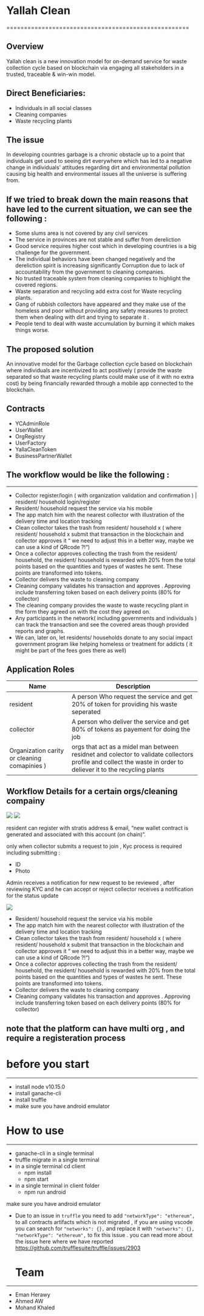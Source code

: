 
# Yallah Clean
====================================================

Overview 
---------
Yallah clean is a  new innovation model for on-demand service for waste collection cycle based on blockchain via engaging all stakeholders in a trusted, traceable & win-win model.


 Direct Beneficiaries:  
---------

- Individuals in all social classes
- Cleaning companies
- Waste recycling plants

 
The issue  
---------
In developing countries garbage is a chronic obstacle up to a point that  individuals get used to seeing dirt everywhere which has led to a negative change in individuals' attitudes regarding dirt and environmental pollution causing big health and environmental issues all the universe is suffering from.

If we tried to break down the main reasons that have led to the current situation, we can see the following :
---------------------------------------------------
- Some slums area is not covered by any civil services 
- The service in provinces are not stable and suffer from dereliction
- Good service requires higher cost which in developing countries is a big challenge for the government.   
- The individual behaviors have been changed negatively and the dereliction spirit is increasing significantly 
 Corruption due to lack of accountability from the government to cleaning companies. 
- No trusted traceable system from cleaning companies to highlight the covered regions. 
 - Waste separation and recycling add extra cost for Waste recycling plants. 
- Gang of rubbish collectors have appeared and they make use of the homeless and poor without providing any safety measures  to protect them when dealing with dirt and trying to separate it .
- People tend to deal with waste accumulation by burning it which makes things worse.


 The proposed solution 
---------

 An innovative model for the Garbage collection cycle based on blockchain where individuals are incentivized to act positively ( provide the waste separated so that waste recycling plants could make use of it with no extra cost) by being financially rewarded through a mobile app connected to the blockchain.

	
Contracts 
------------------
- YCAdminRole
- UserWallet
- OrgRegistry
- UserFactory
- YallaCleanToken
- BusinessPartnerWallet 


## The workflow would be like the following :
------------------
- Collector register/login ( with organization validation and confirmation  ) | resident/ household  login/register 
- Resident/ household  request the service via his mobile 
- The app match him with the nearest collector with illustration of the delivery time and location tracking 
- Clean collector takes the trash from resident/ household  x ( where resident/ household  x submit that transaction in the blockchain and collector approves it “ we need to adjust this in a better way, maybe we can use a kind of QRcode ?!“) 
- Once a collector approves collecting the trash from the resident/ household, the resident/ household is rewarded with 20% from the total points based on the quantities and types of wastes he sent. These points are transformed into tokens.
- Collector delivers the waste to cleaning company 
- Cleaning company validates his transaction and approves . Approving  include transferring token based on each delivery points   (80% for collector) 
- The cleaning company provides the waste to waste recycling plant in the form they agreed on with the cost they agreed on.
- Any participants in the network( including governments and individuals ) can track the transaction and see the covered areas though provided reports and graphs.
- We can, later on, let residents/ households donate to any social impact government program like helping homeless or treatment for addicts ( it might be part of the fees goes there as well)



Application Roles 
------------------

| Name       | Description                                                                                         |
|------------|-----------------------------------------------------------------------------------------------------|
| resident | A person Who request the service and get 20% of token for providing his waste seperated
| collector      | A person who deliver the service  and get 80% of tokens as payement for doing the job  |
Organization  carity or cleaning comapinies )       | orgs that act as a midel man between residnet and colector to validate collectors profile and collect the waste  in order to deliever it to the recycling plants | Busssiness partners | mainly for point system in countries that have issue using crypto , those parties can help in transforming the points/tokens in blockchain into goods, services ,etc                                     |




Workflow Details for a certain orgs/cleaning compainy
----------------

![](YallahCleanApp.jpg)
![](Registration_cycle.jpg.png)

resident can register with  stratis address & email, “new wallet contract is generated and associated with this account  (on chain)“.



only when collector  submits a request to join ,
Kyc process is required  including submitting : 
	
- ID 
 - Photo


 Admin receives a notification for new request to be reviewed , after  reviewing KYC and he can accept or reject 
collector receives a notification for the status update

![](Request_LifeCycle.jpg)

- Resident/ household  request the service via his mobile 
- The app match him with the nearest collector with illustration of the delivery time and location tracking 
- Clean collector takes the trash from resident/ household  x ( where resident/ household  x submit that transaction in the blockchain and collector approves it “ we need to adjust this in a better way, maybe we can use a kind of QRcode ?!“) 
- Once a collector approves collecting the trash from the resident/ household, the resident/ household is rewarded with 20% from the total points based on the quantities and types of wastes he sent. These points are transformed into tokens.
- Collector delivers the waste to cleaning company 
- Cleaning company validates his transaction and approves . Approving  include transferring token based on each delivery points   (80% for collector) 

 note that the platform can have multi org , and require a registeration process 
-----------------

# before you start 
-----------------
- install node v10.15.0  
- install ganache-cli  
- install truffle 
-  make sure you have android emulator 
  
# How to use
-----------------
- ganache-cli  in a single terminal
- truffle migrate  in a single terminal
-  in a single terminal cd client 
   -  npm install 
   -  npm start 
-  in a single terminal in  client folder  
   -  npm run android 
  
  make sure you have android emulator 
- Due to an issue in `truffle`  you need to add `"networkType": "ethereum",` to all contracts artifacts which is not migrated , if you are using vscode you can search for `"networks": {},` and replace it with `"networks": {},  "networkType": "ethereum",` to fix this issue . you can read more about the issue here where we have reported https://github.com/trufflesuite/truffle/issues/2903
  # Team
-----------------
- Eman Herawy 
- Ahmed AW
- Mohand Khaled
